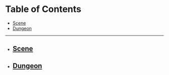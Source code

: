 # Table of Contents <!-- omit in toc --> 

- [Scene](#scene)
- [Dungeon](#dungeon)

------------
* ## [Scene](https://github.com/CGavinMullis/Oliran-Github/tree/main/Atlas/Continental/Velik/Titurel-Island/Local/Scene)

* ## [Dungeon](https://github.com/CGavinMullis/Oliran-Github/tree/main/Atlas/Continental/Velik/Titurel-Island/Local/Dungeon)